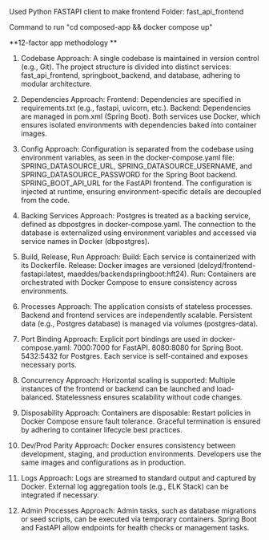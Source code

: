 Used Python FASTAPI client to make frontend
Folder: fast_api_frontend

Command to run 
"cd  composed-app && docker compose up"


**12-factor app methodology **
1. Codebase
Approach:
A single codebase is maintained in version control (e.g., Git).
The project structure is divided into distinct services: fast_api_frontend, springboot_backend, and database, adhering to modular architecture.

2. Dependencies
Approach:
Frontend: Dependencies are specified in requirements.txt (e.g., fastapi, uvicorn, etc.).
Backend: Dependencies are managed in pom.xml (Spring Boot).
Both services use Docker, which ensures isolated environments with dependencies baked into container images.

3. Config
Approach:
Configuration is separated from the codebase using environment variables, as seen in the docker-compose.yaml file:
SPRING_DATASOURCE_URL, SPRING_DATASOURCE_USERNAME, and SPRING_DATASOURCE_PASSWORD for the Spring Boot backend.
SPRING_BOOT_API_URL for the FastAPI frontend.
The configuration is injected at runtime, ensuring environment-specific details are decoupled from the code.

4. Backing Services
Approach:
Postgres is treated as a backing service, defined as dbpostgres in docker-compose.yaml.
The connection to the database is externalized using environment variables and accessed via service names in Docker (dbpostgres).

5. Build, Release, Run
Approach:
Build: Each service is containerized with its Dockerfile.
Release: Docker images are versioned (delcyd/frontend-fastapi:latest, maeddes/backendspringboot:hft24).
Run: Containers are orchestrated with Docker Compose to ensure consistency across environments.

6. Processes
Approach:
The application consists of stateless processes.
Backend and frontend services are independently scalable.
Persistent data (e.g., Postgres database) is managed via volumes (postgres-data).

7. Port Binding
Approach:
Explicit port bindings are used in docker-compose.yaml:
7000:7000 for FastAPI.
8080:8080 for Spring Boot.
5432:5432 for Postgres.
Each service is self-contained and exposes necessary ports.

8. Concurrency
Approach:
Horizontal scaling is supported:
Multiple instances of the frontend or backend can be launched and load-balanced.
Statelessness ensures scalability without code changes.

9. Disposability
Approach:
Containers are disposable:
Restart policies in Docker Compose ensure fault tolerance.
Graceful termination is ensured by adhering to container lifecycle best practices.

10. Dev/Prod Parity
Approach:
Docker ensures consistency between development, staging, and production environments.
Developers use the same images and configurations as in production.

11. Logs
Approach:
Logs are streamed to standard output and captured by Docker.
External log aggregation tools (e.g., ELK Stack) can be integrated if necessary.

12. Admin Processes
Approach:
Admin tasks, such as database migrations or seed scripts, can be executed via temporary containers.
Spring Boot and FastAPI allow endpoints for health checks or management tasks.


